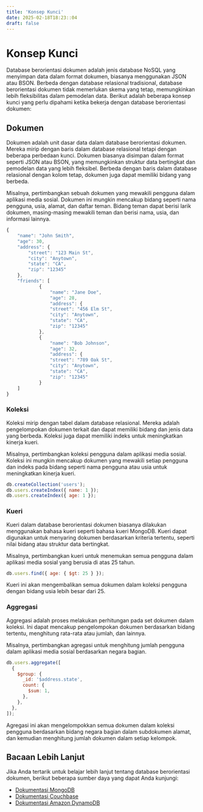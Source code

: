 ```yaml
---
title: 'Konsep Kunci'
date: 2025-02-18T18:23::04
draft: false
---
```


# Konsep Kunci

Database berorientasi dokumen adalah jenis database NoSQL yang menyimpan data dalam format dokumen, biasanya menggunakan JSON atau BSON. Berbeda dengan database relasional tradisional, database berorientasi dokumen tidak memerlukan skema yang tetap, memungkinkan lebih fleksibilitas dalam pemodelan data. Berikut adalah beberapa konsep kunci yang perlu dipahami ketika bekerja dengan database berorientasi dokumen:

## **Dokumen**

Dokumen adalah unit dasar data dalam database berorientasi dokumen. Mereka mirip dengan baris dalam database relasional tetapi dengan beberapa perbedaan kunci. Dokumen biasanya disimpan dalam format seperti JSON atau BSON, yang memungkinkan struktur data bertingkat dan pemodelan data yang lebih fleksibel. Berbeda dengan baris dalam database relasional dengan kolom tetap, dokumen juga dapat memiliki bidang yang berbeda.

Misalnya, pertimbangkan sebuah dokumen yang mewakili pengguna dalam aplikasi media sosial. Dokumen ini mungkin mencakup bidang seperti nama pengguna, usia, alamat, dan daftar teman. Bidang teman dapat berisi larik dokumen, masing-masing mewakili teman dan berisi nama, usia, dan informasi lainnya.

```jsx
{
	"name": "John Smith",
	"age": 30,
	"address": {
		"street": "123 Main St",
		"city": "Anytown",
		"state": "CA",
		"zip": "12345"
	},
	"friends": [
			{
				"name": "Jane Doe",
				"age": 28,
				"address": {
				"street": "456 Elm St",
				"city": "Anytown",
				"state": "CA",
				"zip": "12345"
			},
			{
				"name": "Bob Johnson",
				"age": 32,
				"address": {
				"street": "789 Oak St",
				"city": "Anytown",
				"state": "CA",
				"zip": "12345"
			}
	]
}
```

### **Koleksi**

Koleksi mirip dengan tabel dalam database relasional. Mereka adalah pengelompokan dokumen terkait dan dapat memiliki bidang dan jenis data yang berbeda. Koleksi juga dapat memiliki indeks untuk meningkatkan kinerja kueri.

Misalnya, pertimbangkan koleksi pengguna dalam aplikasi media sosial. Koleksi ini mungkin mencakup dokumen yang mewakili setiap pengguna dan indeks pada bidang seperti nama pengguna atau usia untuk meningkatkan kinerja kueri.

```jsx
db.createCollection('users');
db.users.createIndex({ name: 1 });
db.users.createIndex({ age: 1 });
```

### **Kueri**

Kueri dalam database berorientasi dokumen biasanya dilakukan menggunakan bahasa kueri seperti bahasa kueri MongoDB. Kueri dapat digunakan untuk menyaring dokumen berdasarkan kriteria tertentu, seperti nilai bidang atau struktur data bertingkat.

Misalnya, pertimbangkan kueri untuk menemukan semua pengguna dalam aplikasi media sosial yang berusia di atas 25 tahun.

```jsx
db.users.find({ age: { $gt: 25 } });
```

Kueri ini akan mengembalikan semua dokumen dalam koleksi pengguna dengan bidang usia lebih besar dari 25.

### **Aggregasi**

Aggregasi adalah proses melakukan perhitungan pada set dokumen dalam koleksi. Ini dapat mencakup pengelompokan dokumen berdasarkan bidang tertentu, menghitung rata-rata atau jumlah, dan lainnya.

Misalnya, pertimbangkan agregasi untuk menghitung jumlah pengguna dalam aplikasi media sosial berdasarkan negara bagian.

```jsx
db.users.aggregate([
  {
    $group: {
      _id: '$address.state',
      count: {
        $sum: 1,
      },
    },
  },
]);
```

Agregasi ini akan mengelompokkan semua dokumen dalam koleksi pengguna berdasarkan bidang negara bagian dalam subdokumen alamat, dan kemudian menghitung jumlah dokumen dalam setiap kelompok.

## **Bacaan Lebih Lanjut**

Jika Anda tertarik untuk belajar lebih lanjut tentang database berorientasi dokumen, berikut beberapa sumber daya yang dapat Anda kunjungi:

- [Dokumentasi MongoDB](https://docs.mongodb.com/)
- [Dokumentasi Couchbase](https://docs.couchbase.com/)
- [Dokumentasi Amazon DynamoDB](https://docs.aws.amazon.com/dynamodb/)
